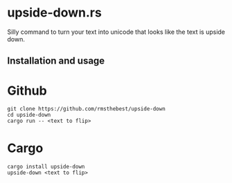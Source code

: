 upside-down.rs
==============

Silly command to turn your text into unicode that looks like the text is upside down.

## Installation and usage

# Github
```
git clone https://github.com/rmsthebest/upside-down
cd upside-down
cargo run -- <text to flip>
```

# Cargo
```
cargo install upside-down
upside-down <text to flip>

```
